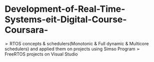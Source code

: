 # Development-of-Real-Time-Systems-eit-Digital-Course-Coursara-
➢ RTOS concepts &amp; schedulers(Monotonic &amp; Full dynamic &amp; Multicore schedulers) and applied them on projects using Simso Program ➢ FreeRTOS projects on Visual Studio
